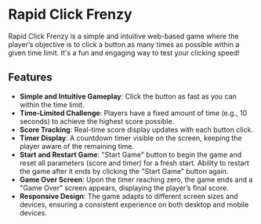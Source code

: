 # Rapid Click Frenzy

Rapid Click Frenzy is a simple and intuitive web-based game where the player’s objective is to click a button as many times as possible within a given time limit. It's a fun and engaging way to test your clicking speed!

## Features

- **Simple and Intuitive Gameplay**: Click the button as fast as you can within the time limit.
- **Time-Limited Challenge**: Players have a fixed amount of time (e.g., 10 seconds) to achieve the highest score possible.
- **Score Tracking**: Real-time score display updates with each button click.
- **Timer Display**: A countdown timer visible on the screen, keeping the player aware of the remaining time.
- **Start and Restart Game**: "Start Game" button to begin the game and reset all parameters (score and timer) for a fresh start. Ability to restart the game after it ends by clicking the "Start Game" button again.
- **Game Over Screen**: Upon the timer reaching zero, the game ends and a "Game Over" screen appears, displaying the player’s final score.
- **Responsive Design**: The game adapts to different screen sizes and devices, ensuring a consistent experience on both desktop and mobile devices.
